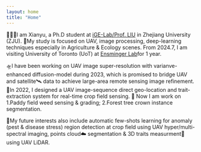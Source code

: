 ```yaml
---
layout: home
title: "Home"
---
```


👨🏼‍🌾I am Xianyu, a Ph.D student at [iGE-Lab/Prof. LIU](https://person.zju.edu.cn/en/liufei#916273) in Zhejiang University (ZJU). 🎄My study is focused on UAV, image processing, deep-learning techniques especially in Agriculture & Ecology scenes. From 2024.7, I am visiting University of Toronto (UoT) at [Ensminger Lab](https://ensminger.csb.utoronto.ca/profile-luke-lu/)for 1 year.

🛸I have been working on UAV image super-resolution with varianve-enhanced diffusion-model during 2023, which is promised to bridge UAV and satellite🛰️ data to achieve large-area remote sensing image refinement.
🐣In 2022, I designed a UAV image-sequence direct geo-location and trait-extraction system for real-time crop field sensing.
🔑 Now I am work on 1.Paddy field weed sensing & grading; 2.Forest tree crown instance segmentation.

🌈My future interests also include automatic few-shots learning for anomaly (pest & disease stress) region detection at crop field using UAV hyper/multi-spectral imaging, points cloud☁️ segmentation & 3D traits measurment📏 using UAV LiDAR.

